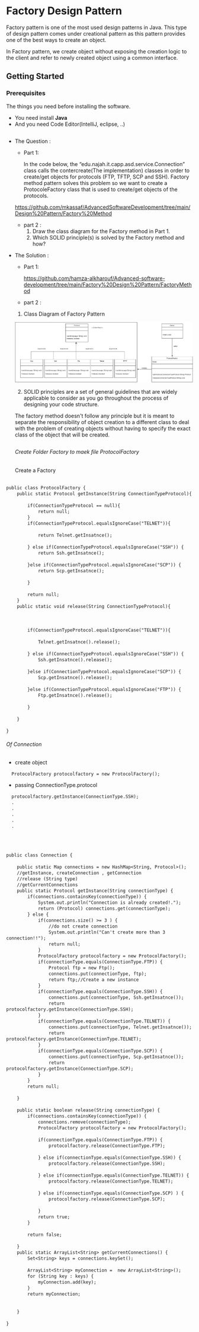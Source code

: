 # Factory Design Pattern

Factory pattern is one of the most used design patterns in Java. This type of design pattern comes under creational pattern as this pattern provides one of the best ways to create an object.

In Factory pattern, we create object without exposing the creation logic to the client and refer to newly created object using a common interface.

## Getting Started

### Prerequisites

The things you need before installing the software.

* You need install **Java**
* And you need Code Editor(IntelliJ, eclipse, ..)

##

- The Question :
  * Part 1: 
  
    In the code below, the “edu.najah.it.capp.asd.service.Connection” class calls the contercreate(The        implementation) classes in order to create/get objects for protocols (FTP, TFTP, SCP and SSH).          Factory method pattern solves this problem so we want to create a ProtocoleFactory class that is        used to create/get objects of the protocols. 

  https://github.com/mkassaf/AdvancedSoftwareDevelopment/tree/main/Design%20Pattern/Factory%20Method 
  
  * part 2 :
    1. Draw the class diagram for the Factory method in Part 1.
    2. Which SOLID principle(s) is solved by the Factory method and how?


- The Solution :

  * Part 1:
   
       https://github.com/hamza-alkharouf/Advanced-software-development/tree/main/Factory%20Design%20Pattern/FactoryMethod
       
  * part 2 :
  1. Class Diagram of Factory Pattern
  
  
    ![Design Pattern - Factory Pattern](https://github.com/hamza-alkharouf/Advanced-software-development/blob/main/Factory%20Design%20Pattern/image/factory_pattern.png)
    
    
   2. SOLID principles are a set of general guidelines that are widely applicable to consider as you go throughout the process of designing your code structure.
   
   The factory method doesn't follow any principle but it is meant to separate the responsibility of object creation to a different class to deal with the problem of creating objects without having to specify the exact class of the object that will be created.
   
   
   ##
   
    ###### Create Folder Factory to maek file  ProtocolFactory 
  Create a Factory

```
  
public class ProtocolFactory {
    public static Protocol getInstance(String ConnectionTypeProtocol){

        if(ConnectionTypeProtocol == null){
            return null;
        }
        if(ConnectionTypeProtocol.equalsIgnoreCase("TELNET")){

            return Telnet.getInsatnce();

        } else if(ConnectionTypeProtocol.equalsIgnoreCase("SSH")) {
            return Ssh.getInsatnce();

        }else if(ConnectionTypeProtocol.equalsIgnoreCase("SCP")) {
            return Scp.getInsatnce();

        }

        return null;
    }
    public static void release(String ConnectionTypeProtocol){



        if(ConnectionTypeProtocol.equalsIgnoreCase("TELNET")){

            Telnet.getInsatnce().release();

        } else if(ConnectionTypeProtocol.equalsIgnoreCase("SSH")) {
            Ssh.getInsatnce().release();

        }else if(ConnectionTypeProtocol.equalsIgnoreCase("SCP")) {
            Scp.getInsatnce().release();

        }else if(ConnectionTypeProtocol.equalsIgnoreCase("FTP")) {
            Ftp.getInsatnce().release();

        }

    }

}

```

###### Of Connection 

- create object 

```
  ProtocolFactory protocolfactory = new ProtocolFactory();
```

- passing ConnectionType.protocol

```
  protocolfactory.getInstance(ConnectionType.SSH);
  .
  .
  .
  .
  .
  
```
##

```
  
public class Connection {
	
	public static Map connections = new HashMap<String, Protocol>();
	//getInstance, createConnection , getConnection 
	//release (String type)
	//getCurrentConnections
	public static Protocol getInstance(String connectionType) {
		if(connections.containsKey(connectionType)) {
			System.out.println("Connection is already created!.");
			return (Protocol) connections.get(connectionType);
		} else {
			if(connections.size() >= 3 ) {
				//do not create connection
				System.out.println("Can't create more than 3 connection!!");
				return null;
			}
			ProtocolFactory protocolfactory = new ProtocolFactory();
			if(connectionType.equals(ConnectionType.FTP)) {
				Protocol ftp = new Ftp();
				connections.put(connectionType, ftp);
				return ftp;//Create a new instance
			}
			if(connectionType.equals(ConnectionType.SSH)) {
				connections.put(connectionType, Ssh.getInsatnce());
				return protocolfactory.getInstance(ConnectionType.SSH);
			}
			if(connectionType.equals(ConnectionType.TELNET)) {
				connections.put(connectionType, Telnet.getInsatnce());
				return protocolfactory.getInstance(ConnectionType.TELNET);
			}
			if(connectionType.equals(ConnectionType.SCP)) {
				connections.put(connectionType, Scp.getInsatnce());
				return protocolfactory.getInstance(ConnectionType.SCP);
			}
		}
		return null;
		
	}
	
	public static boolean release(String connectionType) {
		if(connections.containsKey(connectionType)) {
			connections.remove(connectionType);
			ProtocolFactory protocolfactory = new ProtocolFactory();

			if(connectionType.equals(ConnectionType.FTP)) {
				protocolfactory.release(ConnectionType.FTP);
				
			} else if(connectionType.equals(ConnectionType.SSH)) {
				protocolfactory.release(ConnectionType.SSH);

			} else if(connectionType.equals(ConnectionType.TELNET)) {
				protocolfactory.release(ConnectionType.TELNET);

			} else if(connectionType.equals(ConnectionType.SCP) ) {
				protocolfactory.release(ConnectionType.SCP);

			}
			return true;
		}
		
		return false;
		
	}
	public static ArrayList<String> getCurrentConnections() {
		Set<String> keys = connections.keySet();
		
		ArrayList<String> myConnection =  new ArrayList<String>();
		for (String key : keys) {
			myConnection.add(key);
		}
		return myConnection;
		
		
	}

}

```


   
   
   
